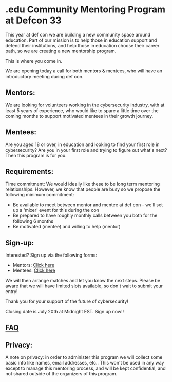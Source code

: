# .edu Community Mentoring Program at Defcon 33

This year at def con we are building a new community space around education. Part of our mission is to help those in education support and defend their institutions, and help those in education choose their career path, so we are creating a new mentorship program.

This is where you come in.

We are opening today a call for both mentors & mentees, who will have an introductory meeting during def con.

## Mentors: 
We are looking for volunteers working in the cybersecurity industry, with at least 5 years of experience, who would like to spare a little time over the coming months to support motivated mentees in their growth journey.

## Mentees: 
Are you aged 18 or over, in education and looking to find your first role in cybersecurity? Are you in your first role and trying to figure out what's next? Then this program is for you.

## Requirements:
Time commitment: We would ideally like these to be long term mentoring relationships. However, we know that people are busy so we propose the following minimum commitment:
- Be available to meet between mentor and mentee at def con - we'll set up a 'mixer' event for this during the con
- Be prepared to have roughly monthly calls between you both for the following 6 months
- Be motivated (mentee) and willing to help (mentor)

## Sign-up:
Interested? Sign up via the following forms:
- Mentors: [Click here](https://forms.gle/L9UnWrXcYpykv1rLA)
- Mentees: [Click here](https://forms.gle/XtHtbt4UX1AVRoL79)

We will then arrange matches and let you know the next steps. Please be aware that we will have limited slots available, so don't wait to submit your entry!

Thank you for your support of the future of cybersecurity!


Closing date is July 20th at Midnight EST. Sign up now!!

## [FAQ](./FAQ.html)

## Privacy:
A note on privacy: in order to administer this program we will collect some basic info like names, email addresses, etc.. This won't be used in any way except to manage this mentoring process, and will be kept confidential, and not shared outside of the organizers of this program. 
